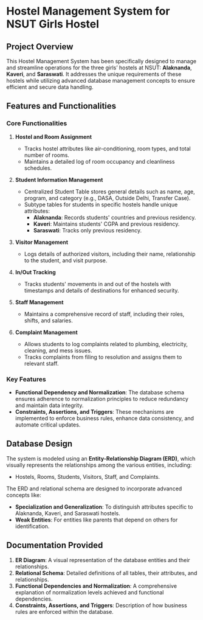 # Hostel Management System for NSUT Girls Hostel

## Project Overview
This Hostel Management System has been specifically designed to manage and streamline operations for the three girls’ hostels at NSUT: **Alaknanda**, **Kaveri**, and **Saraswati**. It addresses the unique requirements of these hostels while utilizing advanced database management concepts to ensure efficient and secure data handling.

## Features and Functionalities

### Core Functionalities
1. **Hostel and Room Assignment**
   - Tracks hostel attributes like air-conditioning, room types, and total number of rooms.
   - Maintains a detailed log of room occupancy and cleanliness schedules.

2. **Student Information Management**
   - Centralized Student Table stores general details such as name, age, program, and category (e.g., DASA, Outside Delhi, Transfer Case).
   - Subtype tables for students in specific hostels handle unique attributes:
     - **Alaknanda**: Records students' countries and previous residency.
     - **Kaveri**: Maintains students' CGPA and previous residency.
     - **Saraswati**: Tracks only previous residency.

3. **Visitor Management**
   - Logs details of authorized visitors, including their name, relationship to the student, and visit purpose.

4. **In/Out Tracking**
   - Tracks students' movements in and out of the hostels with timestamps and details of destinations for enhanced security.

5. **Staff Management**
   - Maintains a comprehensive record of staff, including their roles, shifts, and salaries.

6. **Complaint Management**
   - Allows students to log complaints related to plumbing, electricity, cleaning, and mess issues.
   - Tracks complaints from filing to resolution and assigns them to relevant staff.

### Key Features
- **Functional Dependency and Normalization**: The database schema ensures adherence to normalization principles to reduce redundancy and maintain data integrity.
- **Constraints, Assertions, and Triggers**: These mechanisms are implemented to enforce business rules, enhance data consistency, and automate critical updates.

## Database Design
The system is modeled using an **Entity-Relationship Diagram (ERD)**, which visually represents the relationships among the various entities, including:
- Hostels, Rooms, Students, Visitors, Staff, and Complaints.

The ERD and relational schema are designed to incorporate advanced concepts like:
- **Specialization and Generalization**: To distinguish attributes specific to Alaknanda, Kaveri, and Saraswati hostels.
- **Weak Entities**: For entities like parents that depend on others for identification.

## Documentation Provided
1. **ER Diagram**: A visual representation of the database entities and their relationships.
2. **Relational Schema**: Detailed definitions of all tables, their attributes, and relationships.
3. **Functional Dependencies and Normalization**: A comprehensive explanation of normalization levels achieved and functional dependencies.
4. **Constraints, Assertions, and Triggers**: Description of how business rules are enforced within the database.

